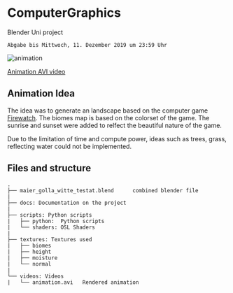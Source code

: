 # ComputerGraphics
Blender Uni project

`Abgabe bis Mittwoch, 11. Dezember 2019 um 23:59 Uhr`

![animation](https://github.com/callFEELD/ComputerGraphics/blob/master/docs/img/animation.gif)

[Animation AVI video](https://github.com/callFEELD/ComputerGraphics/blob/master/videos/animation.avi)

## Animation Idea
The idea was to generate an landscape based on the computer game [Firewatch](http://www.firewatchgame.com/). The biomes map is based on the colorset of the game. The sunrise and sunset were added to relfect the beautiful nature of the game. 

Due to the limitation of time and compute power, ideas such as trees, grass, reflecting water could not be implemented.


## Files and structure
````
.
├── maier_golla_witte_testat.blend      combined blender file
|
├── docs: Documentation on the project
|
├── scripts: Python scripts			
|   ├── python:  Python scripts
|   └── shaders: OSL Shaders
|
├── textures: Textures used
|   ├── biomes
|   ├── height
|   ├── moisture
|   └── normal
|
└── videos: Videos
|   └── animation.avi   Rendered animation
````

